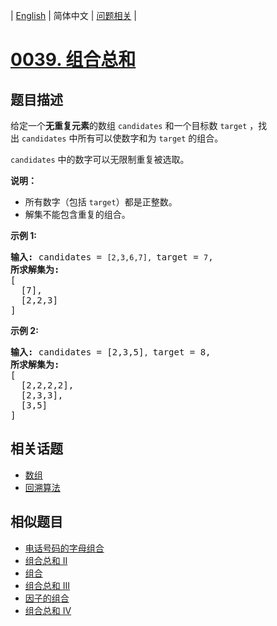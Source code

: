 
| [English](README_EN.md) | 简体中文 | [问题相关](QUESTION.md) |
# [0039. 组合总和](https://leetcode-cn.com/problems/combination-sum/)
## 题目描述
<p>给定一个<strong>无重复元素</strong>的数组&nbsp;<code>candidates</code>&nbsp;和一个目标数&nbsp;<code>target</code>&nbsp;，找出&nbsp;<code>candidates</code>&nbsp;中所有可以使数字和为&nbsp;<code>target</code>&nbsp;的组合。</p>

<p><code>candidates</code>&nbsp;中的数字可以无限制重复被选取。</p>

<p><strong>说明：</strong></p>

<ul>
	<li>所有数字（包括&nbsp;<code>target</code>）都是正整数。</li>
	<li>解集不能包含重复的组合。&nbsp;</li>
</ul>

<p><strong>示例&nbsp;1:</strong></p>

<pre><strong>输入:</strong> candidates = <code>[2,3,6,7], </code>target = <code>7</code>,
<strong>所求解集为:</strong>
[
  [7],
  [2,2,3]
]
</pre>

<p><strong>示例&nbsp;2:</strong></p>

<pre><strong>输入:</strong> candidates = [2,3,5]<code>, </code>target = 8,
<strong>所求解集为:</strong>
[
&nbsp; [2,2,2,2],
&nbsp; [2,3,3],
&nbsp; [3,5]
]</pre>

## 相关话题
- [数组](https://leetcode-cn.com/tag/array)
- [回溯算法](https://leetcode-cn.com/tag/backtracking)
## 相似题目
- [电话号码的字母组合](../0017/README.md)
- [组合总和 II](../0040/README.md)
- [组合](../0077/README.md)
- [组合总和 III](../0216/README.md)
- [因子的组合](../0254/README.md)
- [组合总和 Ⅳ](../0377/README.md)
